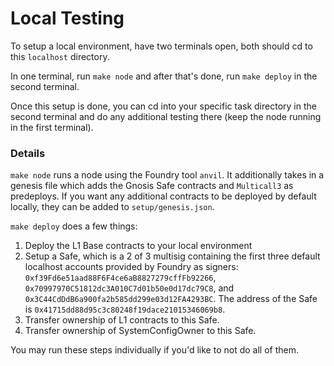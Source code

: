 # Local Testing

To setup a local environment, have two terminals open, both should cd to this `localhost` directory.

In one terminal, run `make node` and after that's done, run `make deploy` in the second terminal.

Once this setup is done, you can cd into your specific task directory in the second terminal and do any additional testing there (keep the node running in the first terminal).

### Details

`make node` runs a node using the Foundry tool `anvil`. It additionally takes in a genesis file which adds the Gnosis Safe contracts and `Multicall3` as predeploys. If you want any additional contracts to be deployed by default locally, they can be added to `setup/genesis.json`.

`make deploy` does a few things:
1. Deploy the L1 Base contracts to your local environment
2. Setup a Safe, which is a 2 of 3 multisig containing the first three default localhost accounts provided by Foundry as signers: `0xf39Fd6e51aad88F6F4ce6aB8827279cffFb92266`, `0x70997970C51812dc3A010C7d01b50e0d17dc79C8`, and `0x3C44CdDdB6a900fa2b585dd299e03d12FA4293BC`.
The address of the Safe is `0x41715dd88d95c3c80248f19dace21015346069b8`.
3. Transfer ownership of L1 contracts to this Safe.
4. Transfer ownership of SystemConfigOwner to this Safe. 

You may run these steps individually if you'd like to not do all of them.
